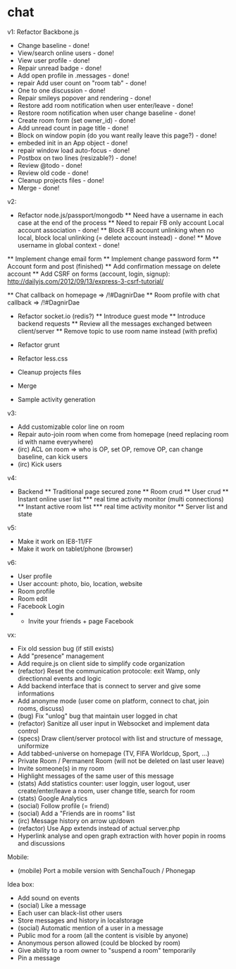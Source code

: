 chat
====

v1: Refactor Backbone.js
* Change baseline - done!
* View/search online users - done!
* View user profile - done!
* Repair unread badge - done!
* Add open profile in .messages - done!
* repair Add user count on "room tab" - done!
* One to one discussion - done!
* Repair smileys popover and rendering - done!
* Restore add room notification when user enter/leave - done!
* Restore room notification when user change baseline - done!
* Create room form (set owner_id) - done!
* Add unread count in page title - done!
* Block on window popin (do you want really leave this page?) - done!
* embeded init in an App object - done!
* repair window load auto-focus - done!
* Postbox on two lines (resizable?) - done!
* Review @todo - done!
* Review old code - done!
* Cleanup projects files - done!
* Merge - done!

v2:
* Refactor node.js/passport/mongodb
** Need have a username in each case at the end of the process
** Need to repair FB only account Local account association - done!
** Block FB account unlinking when no local, block local unlinking (= delete account instead) - done!
** Move username in global context - done!

** Implement change email form
** Implement change password form
** Account form and post (finished)
** Add confirmation message on delete account
** Add CSRF on forms (account, login, signup): http://dailyjs.com/2012/09/13/express-3-csrf-tutorial/

** Chat callback on homepage => /!#DagnirDae
** Room profile with chat callback => /!#DagnirDae

* Refactor socket.io (redis?)
** Introduce guest mode
** Introduce backend requests
** Review all the messages exchanged between client/server
** Remove topic to use room name instead (with prefix)

* Refactor grunt
* Refactor less.css
* Cleanup projects files
* Merge
* Sample activity generation

v3:
* Add customizable color line on room
* Repair auto-join room when come from homepage (need replacing room id with name everywhere)
* (irc) ACL on room => who is OP, set OP, remove OP, can change baseline, can kick users
* (irc) Kick users

v4:
* Backend
** Traditional page secured zone
** Room crud
** User crud
** Instant online user list
*** real time activity monitor (multi connections)
** Instant active room list
*** real time activity monitor
** Server list and state

v5:
* Make it work on IE8-11/FF
* Make it work on tablet/phone (browser)

v6:
* User profile
* User account: photo, bio, location, website
* Room profile
* Room edit
* Facebook Login
* + Invite your friends + page Facebook

vx:
* Fix old session bug (if still exists)
* Add "presence" management
* Add require.js on client side to simplify code organization
* (refactor) Reset the communication protocole: exit Wamp, only directionnal events and logic
* Add backend interface that is connect to server and give some informations
* Add anonyme mode (user come on platform, connect to chat, join rooms, discuss)
* (bug) Fix "unlog" bug that maintain user logged in chat
* (refactor) Sanitize all user input in Websocket and implement data control
* (specs) Draw client/server protocol with list and structure of message, uniformize
* Add tabbed-universe on homepage (TV, FIFA Worldcup, Sport, ...)
* Private Room / Permanent Room (will not be deleted on last user leave)
* Invite someone(s) in my room
* Highlight messages of the same user of this message
* (stats) Add statistics counter: user loggin, user logout, user create/enter/leave a room, user change title, search for room
* (stats) Google Analytics
* (social) Follow profile (= friend)
* (social) Add a "Friends are in rooms" list
* (irc) Message history on arrow up/down
* (refactor) Use App extends instead of actual server.php
* Hyperlink analyse and open graph extraction with hover popin in rooms and discussions

Mobile:
* (mobile) Port a mobile version with SenchaTouch / Phonegap

Idea box:
* Add sound on events
* (social) Like a message
* Each user can black-list other users
* Store messages and history in localstorage
* (social) Automatic mention of a user in a message
* Public mod for a room (all the content is visible by anyone)
* Anonymous person allowed (could be blocked by room)
* Give ability to a room owner to "suspend a room" temporarily
* Pin a message